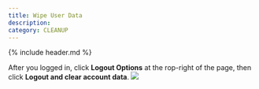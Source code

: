 ```yaml
---
title: Wipe User Data
description:
category: CLEANUP
---
```


{% include header.md %}

After you logged in, click **Logout Options** at the rop-right of the page, then click **Logout and clear account data**.
![]({{site.baseurl}}/img/web-app-logut-and-clear-account-data.png)